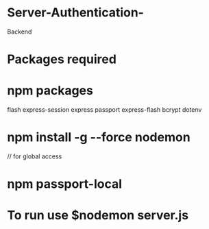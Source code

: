 # Server-Authentication-
Backend 
# Packages required 
# npm packages 
flash
express-session
express
passport 
express-flash
bcrypt
dotenv
# npm install -g --force nodemon 
// for global access 
# npm passport-local 

# To run use $nodemon server.js
